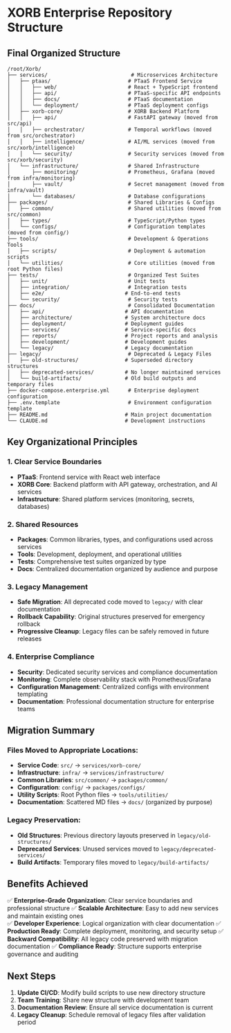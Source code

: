 # XORB Enterprise Repository Structure

## Final Organized Structure

```
/root/Xorb/
├── services/                           # Microservices Architecture
│   ├── ptaas/                         # PTaaS Frontend Service
│   │   ├── web/                       # React + TypeScript frontend
│   │   ├── api/                       # PTaaS-specific API endpoints  
│   │   ├── docs/                      # PTaaS documentation
│   │   └── deployment/                # PTaaS deployment configs
│   ├── xorb-core/                     # XORB Backend Platform
│   │   ├── api/                       # FastAPI gateway (moved from src/api)
│   │   ├── orchestrator/              # Temporal workflows (moved from src/orchestrator)
│   │   ├── intelligence/              # AI/ML services (moved from src/xorb/intelligence)
│   │   └── security/                  # Security services (moved from src/xorb/security)
│   └── infrastructure/                # Shared Infrastructure
│       ├── monitoring/                # Prometheus, Grafana (moved from infra/monitoring)
│       ├── vault/                     # Secret management (moved from infra/vault) 
│       └── databases/                 # Database configurations
├── packages/                          # Shared Libraries & Configs
│   ├── common/                        # Shared utilities (moved from src/common)
│   ├── types/                         # TypeScript/Python types
│   └── configs/                       # Configuration templates (moved from config/)
├── tools/                             # Development & Operations Tools  
│   ├── scripts/                       # Deployment & automation scripts
│   └── utilities/                     # Core utilities (moved from root Python files)
├── tests/                             # Organized Test Suites
│   ├── unit/                          # Unit tests
│   ├── integration/                   # Integration tests
│   ├── e2e/                          # End-to-end tests
│   └── security/                      # Security tests
├── docs/                              # Consolidated Documentation
│   ├── api/                          # API documentation
│   ├── architecture/                 # System architecture docs
│   ├── deployment/                   # Deployment guides
│   ├── services/                     # Service-specific docs
│   ├── reports/                      # Project reports and analysis
│   ├── development/                  # Development guides
│   └── legacy/                       # Legacy documentation
├── legacy/                            # Deprecated & Legacy Files
│   ├── old-structures/               # Superseded directory structures
│   ├── deprecated-services/          # No longer maintained services
│   └── build-artifacts/              # Old build outputs and temporary files
├── docker-compose.enterprise.yml      # Enterprise deployment configuration
├── .env.template                      # Environment configuration template
├── README.md                         # Main project documentation
└── CLAUDE.md                         # Development instructions
```

## Key Organizational Principles

### 1. **Clear Service Boundaries**
- **PTaaS**: Frontend service with React web interface
- **XORB Core**: Backend platform with API gateway, orchestration, and AI services
- **Infrastructure**: Shared platform services (monitoring, secrets, databases)

### 2. **Shared Resources**
- **Packages**: Common libraries, types, and configurations used across services
- **Tools**: Development, deployment, and operational utilities
- **Tests**: Comprehensive test suites organized by type
- **Docs**: Centralized documentation organized by audience and purpose

### 3. **Legacy Management**
- **Safe Migration**: All deprecated code moved to `legacy/` with clear documentation
- **Rollback Capability**: Original structures preserved for emergency rollback
- **Progressive Cleanup**: Legacy files can be safely removed in future releases

### 4. **Enterprise Compliance**
- **Security**: Dedicated security services and compliance documentation
- **Monitoring**: Complete observability stack with Prometheus/Grafana
- **Configuration Management**: Centralized configs with environment templating
- **Documentation**: Professional documentation structure for enterprise teams

## Migration Summary

### Files Moved to Appropriate Locations:
- **Service Code**: `src/` → `services/xorb-core/`
- **Infrastructure**: `infra/` → `services/infrastructure/`  
- **Common Libraries**: `src/common/` → `packages/common/`
- **Configuration**: `config/` → `packages/configs/`
- **Utility Scripts**: Root Python files → `tools/utilities/`
- **Documentation**: Scattered MD files → `docs/` (organized by purpose)

### Legacy Preservation:
- **Old Structures**: Previous directory layouts preserved in `legacy/old-structures/`
- **Deprecated Services**: Unused services moved to `legacy/deprecated-services/`
- **Build Artifacts**: Temporary files moved to `legacy/build-artifacts/`

## Benefits Achieved

✅ **Enterprise-Grade Organization**: Clear service boundaries and professional structure
✅ **Scalable Architecture**: Easy to add new services and maintain existing ones  
✅ **Developer Experience**: Logical organization with clear documentation
✅ **Production Ready**: Complete deployment, monitoring, and security setup
✅ **Backward Compatibility**: All legacy code preserved with migration documentation
✅ **Compliance Ready**: Structure supports enterprise governance and auditing

## Next Steps

1. **Update CI/CD**: Modify build scripts to use new directory structure
2. **Team Training**: Share new structure with development team
3. **Documentation Review**: Ensure all service documentation is current
4. **Legacy Cleanup**: Schedule removal of legacy files after validation period